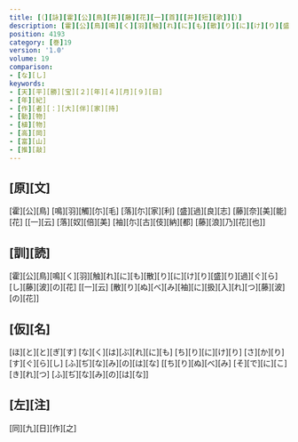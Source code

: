 ```yaml
---
title: [（][詠][霍][公][鳥][并][藤][花][一][首][[并][短][歌]][）]
description: [霍][公][鳥][鳴][く][羽][触][れ][に][も][散][り][に][け][り][盛][り][過][ぐ][ら][し][藤][波][の][花] [[一][云] [散][り][ぬ][べ][み][袖][に][扱][入][れ][つ][藤][波][の][花]]
position: 4193
category: [巻]19
version: '1.0'
volume: 19
comparison:
- [な][し]
keywords:
- [天][平][勝][宝][２][年][４][月][９][日]
- [年][紀]
- [作][者][：][大][伴][家][持]
- [動][物]
- [植][物]
- [高][岡]
- [富][山]
- [推][敲]
---
```


## [原][文]

[霍][公][鳥] [鳴][羽][觸][尓][毛] [落][尓][家][利] [盛][過][良][志] [藤][奈][美][能][花] [[一][云] [落][奴][倍][美] [袖][尓][古][伎][納][都] [藤][浪][乃][花][也]]

## [訓][読]

[霍][公][鳥][鳴][く][羽][触][れ][に][も][散][り][に][け][り][盛][り][過][ぐ][ら][し][藤][波][の][花] [[一][云] [散][り][ぬ][べ][み][袖][に][扱][入][れ][つ][藤][波][の][花]]

## [仮][名]

[ほ][と][と][ぎ][す] [な][く][は][ぶ][れ][に][も] [ち][り][に][け][り] [さ][か][り][す][ぐ][ら][し] [ふ][ぢ][な][み][の][は][な] [[ち][り][ぬ][べ][み] [そ][で][に][こ][き][れ][つ] [ふ][ぢ][な][み][の][は][な]]

## [左][注]

[同][九][日][作][之]
